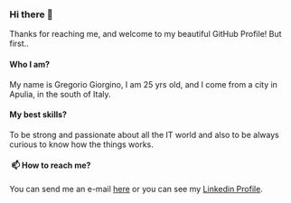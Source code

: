 ### Hi there 👋

Thanks for reaching me, and welcome to my beautiful GitHub Profile!
But first..

#### Who I am?
My name is Gregorio Giorgino, I am 25 yrs old, and I come from a city in Apulia, in the south of Italy.

#### My best skills?
To be strong and passionate about all the IT world and also to be always curious to know how the things works.

####  📫 How to reach me?
You can send me an e-mail [here](mailto:giorgino.greg@gmail.com) or you can see my [Linkedin Profile](https://www.linkedin.com/in/gregorio-giorgino-752759140).
<!--
**giorginogreg/giorginogreg** is a ✨ _special_ ✨ repository because its `README.md` (this file) appears on your GitHub profile.

Here are some ideas to get you started:

- 🔭 I’m currently working on ...
- 🌱 I’m currently learning ...
- 👯 I’m looking to collaborate on ...
- 🤔 I’m looking for help with ...
- 💬 Ask me about ...
- 📫 How to reach me: ...
- 😄 Pronouns: ...
- ⚡ Fun fact: ...
-->
